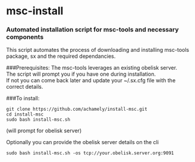 msc-install
===========

### Automated installation script for msc-tools and necessary components

This script automates the process of downloading and installing msc-tools package, sx and the required dependancies. 

###Prerequisites: 
 The msc-tools leverages an existing obelisk server.  
 The script will prompt you if you have one during installation.  
 If not you can come back later and update your ~/.sx.cfg file with the correct details.  

###To install:
```
git clone https://github.com/achamely/install-msc.git  
cd install-msc  
sudo bash install-msc.sh
```
(will prompt for obelisk server)  
 
Optionally you can provide the obelisk server details on the cli  
```
sudo bash install-msc.sh -os tcp://your.obelisk.server.org:9091
```
